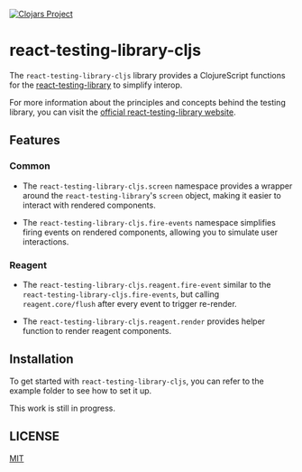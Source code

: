 [![Clojars Project](https://img.shields.io/clojars/v/org.clojars.olecve/react-testing-library-cljs.svg)](https://clojars.org/org.clojars.olecve/react-testing-library-cljs)

# react-testing-library-cljs

The `react-testing-library-cljs` library provides a ClojureScript functions for the [react-testing-library](https://github.com/testing-library/react-testing-library) to simplify interop.

For more information about the principles and concepts behind the testing library, you can visit the [official react-testing-library website](https://testing-library.com/).

## Features

### Common

- The `react-testing-library-cljs.screen` namespace provides a wrapper around the `react-testing-library`'s `screen` object, making it easier to interact with rendered components.

- The `react-testing-library-cljs.fire-events` namespace simplifies firing events on rendered components, allowing you to simulate user interactions.

### Reagent

- The `react-testing-library-cljs.reagent.fire-event` similar to the `react-testing-library-cljs.fire-events`, but calling `reagent.core/flush` after every event to trigger re-render.

- The `react-testing-library-cljs.reagent.render` provides helper function to render reagent components.

## Installation

To get started with `react-testing-library-cljs`, you can refer to the example folder to see how to set it up.

This work is still in progress.

## LICENSE

[MIT](LICENSE)
